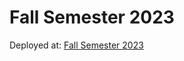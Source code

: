 # Fall Semester 2023

Deployed at: [Fall Semester 2023]("https://nicole092003.github.io/FallSemester2023")
